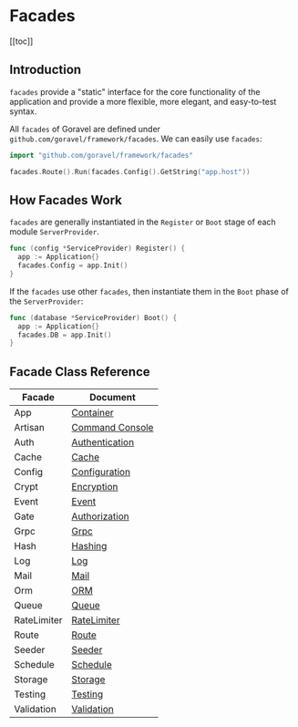 # Facades

[[toc]]

## Introduction

`facades` provide a "static" interface for the core functionality of the application and provide a more flexible, more
elegant, and easy-to-test syntax.

All `facades` of Goravel are defined under `github.com/goravel/framework/facades`. We can easily use `facades`:

```go
import "github.com/goravel/framework/facades"

facades.Route().Run(facades.Config().GetString("app.host"))
```

## How Facades Work

`facades` are generally instantiated in the `Register` or `Boot` stage of each module `ServerProvider`.

```go
func (config *ServiceProvider) Register() {
  app := Application{}
  facades.Config = app.Init()
}
```

If the `facades` use other `facades`, then instantiate them in the `Boot` phase of the `ServerProvider`:

```go
func (database *ServiceProvider) Boot() {
  app := Application{}
  facades.DB = app.Init()
}
```

## Facade Class Reference

| Facade      | Document                                     |
| ----------- | -------------------------------------------- |
| App         | [Container](../foundation/container)         |
| Artisan     | [Command Console](../advanced/artisan)       |
| Auth        | [Authentication](../security/authentication) |
| Cache       | [Cache](../advanced/cache)                   |
| Config      | [Configuration](../quickstart/configuration) |
| Crypt       | [Encryption](../security/encryption)         |
| Event       | [Event](../advanced/events)                  |
| Gate        | [Authorization](../security/authorization)   |
| Grpc        | [Grpc](../basic/grpc)                        |
| Hash        | [Hashing](../security/hashing)               |
| Log         | [Log](../basic/logging)                      |
| Mail        | [Mail](../advanced/mail)                     |
| Orm         | [ORM](../orm/getting-started)                |
| Queue       | [Queue](../advanced/queues)                  |
| RateLimiter | [RateLimiter](../basic/routing)              |
| Route       | [Route](../basic/routing)                    |
| Seeder      | [Seeder](../orm/seeding)                     |
| Schedule    | [Schedule](../advanced/schedule)             |
| Storage     | [Storage](../advanced/schedule)              |
| Testing     | [Testing](../testing/getting-started)        |
| Validation  | [Validation](../advanced/schedule)           |
